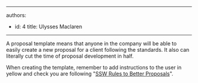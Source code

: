 

---
authors:
  - id: 4
    title: Ulysses Maclaren
---




<span class='intro'> <p class="ssw15-rteElement-P">A proposal template means that anyone in the company will be able to easily create a new proposal for a client following the standards. It also can literally cut the time of proposal development in half.<br></p> </span>

<p class="ssw15-rteElement-P">​When creatin​​g the template, remember to add instructions to the user in yellow and check you are following &quot;<a href="/_layouts/15/FIXUPREDIRECT.ASPX?WebId=3dfc0e07-e23a-4cbb-aac2-e778b71166a2&amp;TermSetId=07da3ddf-0924-4cd2-a6d4-a4809ae20160&amp;TermId=c98ef405-aaf2-4399-8c34-e08d8afa0cf3">SSW Rules to Better Proposals</a>&quot;​.<br></p>


